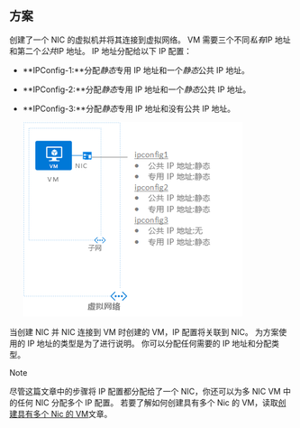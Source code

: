## <a name="scenario"></a>方案
创建了一个 NIC 的虚拟机并将其连接到虚拟网络。 VM 需要三个不同*私有*IP 地址和第二个*公共*IP 地址。 IP 地址分配给以下 IP 配置：

* **IPConfig-1:**分配*静态*专用 IP 地址和一个*静态*公共 IP 地址。
* **IPConfig-2:**分配*静态*专用 IP 地址和一个*静态*公共 IP 地址。
* **IPConfig-3:**分配*静态*专用 IP 地址和没有公共 IP 地址。
  
    ![多个 IP 地址](./media/virtual-network-multiple-ip-addresses-scenario/multiple-ipconfigs.png)

当创建 NIC 并 NIC 连接到 VM 时创建的 VM，IP 配置将关联到 NIC。 为方案使用的 IP 地址的类型是为了进行说明。 你可以分配任何需要的 IP 地址和分配类型。

> [!NOTE]
> 尽管这篇文章中的步骤将 IP 配置都分配给了一个 NIC，你还可以为多 NIC VM 中的任何 NIC 分配多个 IP 配置。 若要了解如何创建具有多个 Nic 的 VM，读取[创建具有多个 Nic 的 VM](../articles/virtual-network/virtual-network-deploy-multinic-arm-ps.md)文章。